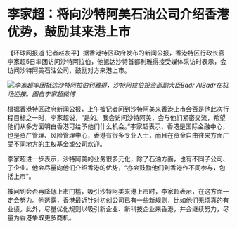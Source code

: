 # 李家超：将向沙特阿美石油公司介绍香港优势，鼓励其来港上市

【环球网报道
记者赵友平】据香港特区政府发布的新闻公报，香港特区行政长官李家超5日率团访问沙特阿拉伯，他抵达沙特首都利雅得接受媒体采访时表示，会访问沙特阿美石油公司，鼓励对方来港上市。

![](https://inews.gtimg.com/newsapp_bt/0/15645137383/1000)_李家超率团抵达沙特阿拉伯利雅得，沙特阿拉伯投资部副大臣Badr
AlBadr在机场迎接。图自李家超微博_

根据香港特区政府新闻公报，上午被记者问到沙特阿美来香港上市会否是他此次行程目标之一时，李家超说，“是的。我会访问沙特阿美，会与他们紧密交流，希望他们从多方面明白香港可给予他们什么机会。”李家超表示，香港是国际金融中心，也是资产管理、风险管理中心，香港有很多专业人士，而且在资金自由往来方面广受不同地方的主权基金或公司欢迎。

李家超进一步表示，沙特阿美的业务很多元化，除了石油方面，也有不同子公司、子企业。他会尽量向他们介绍香港的优势，“亦会鼓励他们到香港作不同参与，包括上市”。

被问到会否再降低上市门槛，吸引沙特阿美来港上市时，李家超表示，在这方面一定会努力。他透露，香港最近针对初创公司已有一些新规则，比如他们无须真的有业绩。此外，尽量优化规则以吸引新企业、新科技企业来香港，并会继续努力，尽量为香港争取更多商机。

